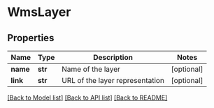 # WmsLayer

## Properties
Name | Type | Description | Notes
------------ | ------------- | ------------- | -------------
**name** | **str** | Name of the layer | [optional] 
**link** | **str** | URL of the layer representation | [optional] 

[[Back to Model list]](../README.md#documentation-for-models) [[Back to API list]](../README.md#documentation-for-api-endpoints) [[Back to README]](../README.md)


